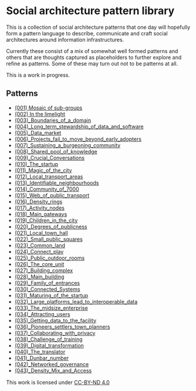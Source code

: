 # Social architecture pattern library

This is a collection of social architecture patterns that one day will hopefully form a pattern language to describe, communicate and craft social architectures around information infrastructures.

Currently these consist of a mix of somewhat well formed patterns and others that are thoughts captured as placeholders to further explore and refine as patterns.  Some of these may turn out not to be patterns at all.

This is a work in progress.


## Patterns
- [(001) Mosaic of sub-groups](patterns/(001)_Mosaic_of_sub-groups/(001)_Mosaic_of_sub-groups.md)
- [(002) In the limelight](patterns/(002)_In_the_limelight/(002)_In_the_limelight.md)
- [(003)_Boundaries_of_a_domain](patterns/(003)_Boundaries_of_a_domain/(003)_Boundaries_of_a_domain.md)
- [(004)_Long_term_stewardship_of_data_and_software](patterns/(004)_Long_term_stewardship_of_data_and_software/(004)_Long_term_stewardship_of_data_and_software.md)
- [(005)_Data_market](patterns/(005)_Data_market/(005)_Data_market.md)
- [(006)_Projects_fail_to_move_beyond_early_adopters](patterns/(006)_Projects_fail_to_move_beyond_early_adopters/(006)_Projects_fail_to_move_beyond_early_adopters.md)
- [(007)_Sustaining_a_burgeoning_community](patterns/(007)_Sustaining_a_burgeoning_community/(007)_Sustaining_a_burgeoning_community.md)
- [(008)_Shared_pool_of_knowledge](patterns/(008)_Shared_pool_of_knowledge/(008)_Shared_pool_of_knowledge.md)
- [(009)_Crucial_Conversations](patterns/(009)_Crucial_Conversations/(009)_Crucial_Conversations.md)
- [(010)_The_startup](patterns/(010)_The_startup/(010)_The_startup.md)
- [(011)_Magic_of_the_city](patterns/(011)_Magic_of_the_city/(011)_Magic_of_the_city.md)
- [(012)_Local_transport_areas](patterns/(012)_Local_transport_areas/(012)_Local_transport_areas.md)
- [(013)_Identifiable_neighbourhoods](patterns/(013)_Identifiable_neighbourhoods/(013)_Identifiable_neighbourhoods.md)
- [(014)_Community_of_7000](patterns/(014)_Community_of_7000/(014)_Community_of_7000.md)
- [(015)_Web_of_public_transport](patterns/(015)_Web_of_public_transport/(015)_Web_of_public_transport.md)
- [(016)_Density_rings](patterns/(016)_Density_rings/(016)_Density_rings.md)
- [(017)_Activity_nodes](patterns/(017)_Activity_nodes/(017)_Activity_nodes.md)
- [(018)_Main_gateways](patterns/(018)_Main_gateways/(018)_Main_gateways.md)
- [(019)_Children_in_the_city](patterns/(019)_Children_in_the_city/(019)_Children_in_the_city.md)
- [(020)_Degrees_of_publicness](patterns/(020)_Degrees_of_publicness/(020)_Degrees_of_publicness.md)
- [(021)_Local_town_hall](patterns/(021)_Local_town_hall/(021)_Local_town_hall.md)
- [(022)_Small_public_squares](patterns/(022)_Small_public_squares/(022)_Small_public_squares.md)
- [(023)_Common_land](patterns/(023)_Common_land/(023)_Common_land.md)
- [(024)_Connect_play](patterns/(024)_Connect_play/(024)_Connect_play.md)
- [(025)_Public_outdoor_rooms](patterns/(025)_Public_outdoor_rooms/(025)_Public_outdoor_rooms.md)
- [(026)_The_core_unit](patterns/(026)_The_core_unit/(026)_The_core_unit.md)
- [(027)_Building_complex](patterns/(027)_Building_complex/(027)_Building_complex.md)
- [(028)_Main_building](patterns/(028)_Main_building/(028)_Main_building.md)
- [(029)_Family_of_entrances](patterns/(029)_Family_of_entrances/(029)_Family_of_entrances.md)
- [(030)_Connected_Systems](patterns/(030)_Connected_Systems/(030)_Connected_Systems.md)
- [(031)_Maturing_of_the_startup](patterns/(031)_Maturing_of_the_startup/(031)_Maturing_of_the_startup.md)
- [(032)_Large_platforms_lead_to_interoperable_data](patterns/(032)_Large_platforms_lead_to_interoperable_data/(032)_Large_platforms_lead_to_interoperable_data.md)
- [(033)_The_midsize_enterprise](patterns/(033)_The_midsize_enterprise/(033)_The_midsize_enterprise.md)
- [(034)_Attracting_users](patterns/(034)_Attracting_users/(034)_Attracting_users.md)
- [(035)_Getting_data_to_the_facility](patterns/(035)_Getting_data_to_the_facility/(035)_Getting_data_to_the_facility.md)
- [(036)_Pioneers_settlers_town_planners](patterns/(036)_Pioneers_settlers_town_planners/(036)_Pioneers_settlers_town_planners.md)
- [(037)_Collaborating_with_privacy](patterns/(037)_Collaborating_with_privacy/(037)_Collaborating_with_privacy.md)
- [(038)_Challenge_of_training](patterns/(038)_Challenge_of_training/(038)_Challenge_of_training.md)
- [(039)_Digital_transformation](patterns/(039)_Digital_transformation/(039)_Digital_transformation.md)
- [(040)_The_translator](patterns/(040)_The_translator/(040)_The_translator.md)
- [(041)_Dunbar_number](patterns/(041)_Dunbar_number/(041)_Dunbar_number.md)
- [(042)_Networked_governance](patterns/(042)_Networked_governance/(042)_Networked_governance.md)
- [(043)_Density_Mix_and_Access](patterns/(043)_Density_Mix_and_Access/(043)_Density_Mix_and_Access.md)


This work is licensed under [CC-BY-ND 4.0](https://creativecommons.org/licenses/by-nd/4.0/?ref=chooser-v1) <img src="https://chooser-beta.creativecommons.org/img/cc-logo.f0ab4ebe.svg" width="15px"> <img src="https://chooser-beta.creativecommons.org/img/cc-by.21b728bb.svg" width="15px"> <img src="https://chooser-beta.creativecommons.org/img/cc-nd.de89fdeb.svg" width="15px">

